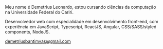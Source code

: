 

Meu nome é Demetrius Leonardo, estou cursando ciências da computação na Universidade Federal do Cariri.

Desenvolvedor web com especialidade em desenvolvimento front-end, com experiência em JavaScript, Typescript, ReactJS, Angular, CSS/SASS/styled components, NodeJS.


demetriusbantimvas@gmail.com
